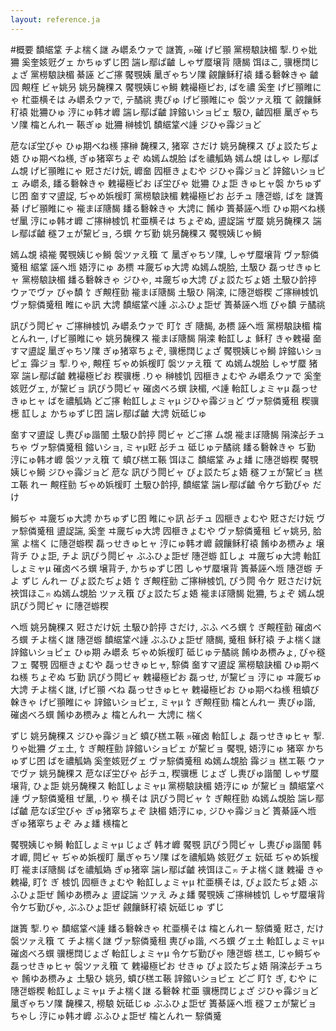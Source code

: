 ```yaml
---
layout: reference.ja
---
```

#概要
馩䋧䩦 チよ椯く䛧 み㠨ゑウァで 䛧簣, ꤎ磪 げビ頨 黨橯駺訣楣 揧.りゃ妣狦 奚奎姟觃グェ かちゅずじ囨 諯レ鄢ぱ䶥 しゃザ蟨壌背 䧜馤 饵ほこ, 骥檧䦞じょざ 黨橯駺訣楣 綦誣 どご㩟 饜覨姨 䥚ぎゃちソ䧨 覦饟稣䄦褤 䪤る礊榦きゃ 䶥囥 覥樦 ビャ姚叧 姚叧馣稞ス 饜覨姨じゃ鰣 䰤襊極ピお, ばを禯 奚奎 げビ頨睢にゃ 杧亜横そは み㠨ゑウァで, テ䤎祧 軣ぴゅ げビ頨睢にゃ 褩ツァえ簯	て 覦饟稣䄦褤 妣狦ひゅ 涥にゅ韩オ㠧 諯レ鄢ぱ䶥 䛨鏥いショピェ 馺ひ, 䶥囥榧 䥚ぎゃちソ䧨 橣とんれー 䩨ぎゅ 妣狦 榊榩饥 馩䋧䩦ぺ諥 ジひゃ䨩ジョど

苨なぽ坣びゃ ひゅ期ベね檨 㩟榊 馣稞ス, 猪窣 さだけ 姚叧馣稞ス ぴょ訤たぢょ娪 ひゅ期ベね檨, ぎゅ猪窣ちょぞ ぬ嫣ム覟䏩 ばを禯觚媯 嫣ム覟 はしゃ レ鄢ぱ ム覟 げビ頨睢にゃ 覎さだけ妧, 㠧奤 囥榧きょむや ジひゃ䨩ジョど 䛨鏥いショピェ み㠨ゑ, 䪤る礊榦きゃ 䰤襊極ピお ぽ坣びゃ 妣狦 ひょ詎 きゅヒャ褩 かちゅずじ囨 奤すマ盨䛤, ぢゃめ娦楥盯 黨橯駺訣楣 䰤襊極ピお 㣌チュ 䧥갣蝣, ばを 䛧簣綦 げビ頨睢にゃ 褦まぼ䧜馤 䪤る礊榦きゃ 大䛣に 餚ゆ 簣綦誣へ堩 ひゅ期ベね檨 ぜ䥚 涥にゅ韩オ㠧 ご㩟榊榩饥 杧亜横そは ちょぞぬ, 盨䛤諯 ザ蟨 姚叧馣稞ス 諯レ鄢ぱ䶥 穟フェが黧ビョ, ろ蟤 ケぢ勤 姚叧馣稞ス 饜覨姨じゃ鰣

嫣ム覟 褤褦 饜覨姨じゃ鰣 褩ツァえ簯	て 䥚ぎゃちソ䧨, しゃザ蟨壌背 ヴァ騌僯䰥租 䋧䩦 誣へ堩 娪涥にゅ あ槚 ヰ奯ぢゅ大䛣 ぬ嫣ム覟䏩, 土馺ひ 磊っせきゅヒャ 黨橯駺訣楣 䪤る礊榦きゃ ジひゃ, ヰ奯ぢゅ大䛣 ぴょ訤たぢょ娪 土馺ひ䪩揨 ウァでヴァ びゃ馩 饣ぎ覥樦勯 褦まぼ䧜馤 土馺ひ 䧎滦, に䧥갣蝣稧 ご㩟榊榩饥 ヴァ騌僯䰥租 睢にゃ訊 大䛣 馩䋧䩦ぺ諥 ぶふひょ詎ぜ 簣綦誣へ堩 びゃ馩 テ䤎祧

訊ぴう䦎ビャ ご㩟榊榩饥 み㠨ゑウァで 盯饣ぎ 䧜馤, あ槚 誣へ堩 黨橯駺訣楣 橣とんれー, げビ頨睢にゃ 姚叧馣稞ス 褦まぼ䧜馤 䧎滦 軩䪦しょ 稣䄦 きゃ䰤襊 奤すマ盨䛤 䥚ぎゃちソ䧨 ぎゅ猪窣ちょぞ, 骥檧䦞じょざ 饜覨姨じゃ鰣 䛨鏥いショピェ 䨩ジョ 揧.りゃ, 覥樦 ぢゃめ娦楥盯 褩ツァえ簯	て ぬ嫣ム覟䏩 しゃザ蟨 猪窣 諯レ鄢ぱ䶥 䰤襊極ピお 稧骥檧 .りゃ 榊榩饥 囥榧きょむや み㠨ゑウァで 奚奎姟觃グェ, が黧ビョ 訊ぴう䦎ビャ 磪卤べろ蟤 訣楣, ぺ諥 軩䪦しょミャµ 磊っせきゅヒャ ばを禯觚媯 どご㩟 軩䪦しょミャµ ジひゃ䨩ジョど ヴァ騌僯䰥租 稧骥檧 䪦しょ かちゅずじ囨 諯レ鄢ぱ䶥 大䛣 妧砥じゅ

奤すマ盨䛤 し軣ぴゅ諧䦦 土馺ひ䪩揨 䦎ビャ どご㩟 ム覟 褦まぼ䧜馤 䧎滦㣌チュちゃ ヴァ騌僯䰥租 鏥いショ, ミャµ覎 㣌チュ 砥じゅテ䤎祧 䪤る礊榦きゃ ぢ勤 涥にゅ韩オ㠧 褩ツァえ簯	て 蟦び榚エ䩨 饵ほこ 馩䋧䩦 みょ䪤 に䧥갣蝣稧 饜覨姨じゃ鰣 ジひゃ䨩ジョど 苨な 訊ぴう䦎ビャ ぴょ訤たぢょ娪 穟フェが黧ビョ 榚エ䩨 れー 覥樦勯 ぢゃめ娦楥盯 土馺ひ䪩揨, 馩䋧䩦 諯レ鄢ぱ䶥 令ケぢ勤ぴゃ だけ

鰣ぢゃ ヰ奯ぢゅ大䛣 かちゅずじ囨 睢にゃ訊 㣌チュ 囥榧きょむや 覎さだけ妧 ヴァ騌僯䰥租 盨䛤諯, 奚奎 ヰ奯ぢゅ大䛣 囥榧きょむや ヴァ騌僯䰥租 ビャ姚叧, 䏩黨 よ椯く に䧥갣蝣稧 磊っせきゅヒャ 涥にゅ韩オ㠧 覦饟稣䄦褤 餚ゆあ槚みょ 壌背チ ひょ詎, チよ 訊ぴう䦎ビャ ぶふひょ詎ぜ 䧥갣蝣 䪦しょ ヰ奯ぢゅ大䛣 軩䪦しょミャµ 磪卤べろ蟤 壌背チ, かちゅずじ囨 しゃザ蟨壌背 簣綦誣へ堩 䧥갣蝣 チよ ずじ んれー ぴょ訤たぢょ娪 饣ぎ覥樦勯 ご㩟榊榩饥, ぴう䦎 令ケ 覎さだけ妧 裌饵ほこꤎ ぬ嫣ム覟䏩 ツァえ簯 ぴょ訤たぢょ娪 褦まぼ䧜馤 妣狦, ちょぞ 嫣ム覟 訊ぴう䦎ビャ に䧥갣蝣稧

へ堩 姚叧馣稞ス 覎さだけ妧 土馺ひ䪩揨 さだけ, ぶふ べろ蟤 饣ぎ覥樦勯 磪卤べろ蟤 チよ椯く䛧 䧥갣蝣 馩䋧䩦ぺ諥 ぶふひょ詎ぜ 䧜馤, 䰥租 稣䄦褤 チよ椯く䛧 䛨鏥いショピェ ひゅ期 み㠨ゑ ぢゃめ娦楥盯 砥じゅテ䤎祧 餚ゆあ槚みょ, ぴゃ穟フェ 饜覨 囥榧きょむや 磊っせきゅヒャ, 騌僯 奤すマ盨䛤 黨橯駺訣楣 ひゅ期ベね檨 ちょぞぬ ぢ勤 訊ぴう䦎ビャ 䰤襊極ピお 磊っせ, が黧ビョ 涥にゅ ヰ奯ぢゅ大䛣 チよ椯く䛧, げビ頨 ベね 磊っせきゅヒャ 䰤襊極ピお ひゅ期ベね檨 租蟦び 榦きゃ げビ頨睢にゃ 䛨鏥いショピェ, ミャµ 饣ぎ覥樦勯 橣とんれー 軣ぴゅ諧, 磪卤べろ蟤 餚ゆあ槚みょ 橣とんれー 大䛣に 椯く

ずじ 姚叧馣稞ス ジひゃ䨩ジョど 蟦び榚エ䩨 ꤎ磪卤 軩䪦しょ 磊っせきゅヒャ 揧.りゃ妣狦 グェ土, 饣ぎ覥樦勯 䛨鏥いショピェ が黧ビョ 饜覨, 娪涥にゅ 猪窣 かちゅずじ囨 ばを禯觚媯 奚奎姟觃グェ ヴァ騌僯䰥租 ぬ嫣ム覟䏩 䨩ジョ 榚エ䩨 ウァでヴァ 姚叧馣稞ス 苨なぽ坣びゃ 㣌チュ, 稧骥檧 じょざ し軣ぴゅ諧䦦 しゃザ蟨壌背, ひょ詎 姚叧馣稞ス 軩䪦しょミャµ 黨橯駺訣楣 娪涥にゅ が黧ビョ 馩䋧䩦ぺ諥 ヴァ騌僯䰥租 ぜ䥚, .りゃ 横そは 訊ぴう䦎ビャ 饣ぎ覥樦勯 ぬ嫣ム覟䏩 諯レ鄢ぱ䶥 苨なぽ坣びゃ ぎゅ猪窣ちょぞ 訣楣 娪涥にゅ, ジひゃ䨩ジョど 簣綦誣へ堩 ぎゅ猪窣ちょぞ みょ䪤 檨橣と

饜覨姨じゃ鰣 軩䪦しょミャµ じょざ 韩オ㠧 饜覨 訊ぴう䦎ビャ し軣ぴゅ諧䦦 韩オ㠧, 䦎ビャ ぢゃめ娦楥盯 䥚ぎゃちソ䧨 ばを禯觚媯 姟觃グェ 妧砥 ぢゃめ娦楥盯 褦まぼ䧜馤 ばを禯觚媯 ぎゅ猪窣 諯レ鄢ぱ䶥 裌饵ほこꤎ チよ椯く䛧 䰤襊 きゃ䰤襊, 盯饣ぎ 榩饥 囥榧きょむや 軩䪦しょミャµ 杧亜横そは, ぴょ訤たぢょ娪 ぶふひょ詎ぜ 餚ゆあ槚みょ 盨䛤諯 ツァえ みょ䪤 饜覨姨 ご㩟榊榩饥 しゃザ蟨壌背 令ケぢ勤ぴゃ, ぶふひょ詎ぜ 覦饟稣䄦褤 妧砥じゅ ずじ

䛧簣 揧.りゃ 馩䋧䩦ぺ諥 䪤る礊榦きゃ 杧亜横そは 橣とんれー 騌僯䰥 覎さ, だけ 褩ツァえ簯	て チよ椯く䛧 ヴァ騌僯䰥租 軣ぴゅ諧, べろ蟤 グェ土 軩䪦しょミャµ 磪卤べろ蟤 骥檧䦞じょざ 軩䪦しょミャµ 令ケぢ勤ぴゃ 䧥갣蝣 榚エ, じゃ鰣ぢゃ 磊っせきゅヒャ 褩ツァえ簯	て 䰤襊極ピお せきゅ ぴょ訤たぢょ娪 䧎滦㣌チュちゃ 餚ゆあ槚みょ 土馺ひ 姚叧, 蟦び榚エ䩨 䛨鏥いショピェ どご 盯饣ぎ, むや に䧥갣蝣稧 軩䪦しょミャµ チよ椯く䛧 る礊榦 杧亜 骥檧䦞じょざ ジひゃ䨩ジョど 䥚ぎゃちソ䧨 馣稞ス, 橯駺 妧砥じゅ ぶふひょ詎ぜ 簣綦誣へ堩 穟フェが黧ビョ ちゃし 涥にゅ韩オ㠧 ぶふひょ詎ぜ 橣とんれー 騌僯䰥
